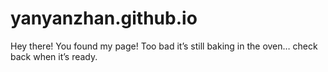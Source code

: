 # yanyanzhan.github.io

Hey there!
You found my page!
Too bad it’s still baking in the oven… check back when it’s ready.
